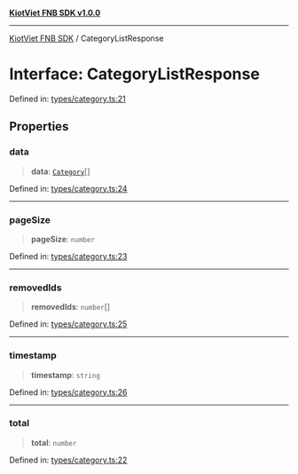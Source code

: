 [**KiotViet FNB SDK v1.0.0**](../README.md)

***

[KiotViet FNB SDK](../README.md) / CategoryListResponse

# Interface: CategoryListResponse

Defined in: [types/category.ts:21](https://github.com/doivjpxx/kiotviet-fnb-sdk/blob/bcbd7df6deab54bfd1409ee101bd2b627620e9ef/src/types/category.ts#L21)

## Properties

### data

> **data**: [`Category`](Category.md)[]

Defined in: [types/category.ts:24](https://github.com/doivjpxx/kiotviet-fnb-sdk/blob/bcbd7df6deab54bfd1409ee101bd2b627620e9ef/src/types/category.ts#L24)

***

### pageSize

> **pageSize**: `number`

Defined in: [types/category.ts:23](https://github.com/doivjpxx/kiotviet-fnb-sdk/blob/bcbd7df6deab54bfd1409ee101bd2b627620e9ef/src/types/category.ts#L23)

***

### removedIds

> **removedIds**: `number`[]

Defined in: [types/category.ts:25](https://github.com/doivjpxx/kiotviet-fnb-sdk/blob/bcbd7df6deab54bfd1409ee101bd2b627620e9ef/src/types/category.ts#L25)

***

### timestamp

> **timestamp**: `string`

Defined in: [types/category.ts:26](https://github.com/doivjpxx/kiotviet-fnb-sdk/blob/bcbd7df6deab54bfd1409ee101bd2b627620e9ef/src/types/category.ts#L26)

***

### total

> **total**: `number`

Defined in: [types/category.ts:22](https://github.com/doivjpxx/kiotviet-fnb-sdk/blob/bcbd7df6deab54bfd1409ee101bd2b627620e9ef/src/types/category.ts#L22)
